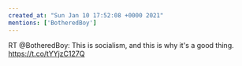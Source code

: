 ```yaml
---
created_at: "Sun Jan 10 17:52:08 +0000 2021"
mentions: ['BotheredBoy']
---
```


RT @BotheredBoy: This is socialism, and this is why it's a good thing. https://t.co/tYYjzC127Q